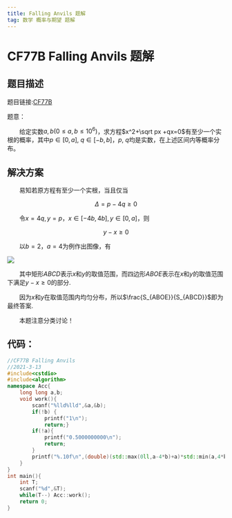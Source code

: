 ```yaml
---
title: Falling Anvils 题解
tag: 数学 概率与期望 题解
---
```

# CF77B Falling Anvils 题解

## 题目描述

题目链接:[CF77B](http://codeforces.com/problemset/problem/77/B)

题意：

　　给定实数$a, b(0\le a, b\le 10^6)$，求方程$x^2+\sqrt px +qx=0$有至少一个实根的概率，其中$p\in [0, a]$, $q\in [-b, b]$，$p$, $q$均是实数，在上述区间内等概率分布。

## 解决方案

　　易知若原方程有至少一个实根，当且仅当

$$
\Delta=p-4q \ge 0
$$

　　令$x=4q,y=p$，$x\in[-4b,4b],y\in[0,a]$，则

$$
y-x\ge 0
$$

　　以$b=2$，$a=4$为例作出图像，有

![](https://accrobin.github.io/assets/image/CF77B/001.jpg)

　　其中矩形$ABCD$表示$x$和$y$的取值范围，而四边形$ABOE$表示在$x$和$y$的取值范围下满足$y-x \ge 0$的部分.

　　因为$x$和$y$在取值范围内均匀分布，所以$\frac{S_{ABOE}}{S_{ABCD}}$即为最终答案.

　　本题注意分类讨论！

## 代码：

```cpp
//CF77B Falling Anvils
//2021-3-13
#include<cstdio>
#include<algorithm>
namespace Acc{
	long long a,b;
	void work(){
		scanf("%lld%lld",&a,&b);
		if(!b) {
			printf("1\n");
			return;}
		if(!a){
			printf("0.5000000000\n");
			return;
		}
		printf("%.10f\n",(double)(std::max(0ll,a-4*b)+a)*std::min(a,4*b)/(16*a*b)+0.5);
	}
}
int main(){
	int T;
	scanf("%d",&T);
	while(T--) Acc::work();
	return 0;
}
```